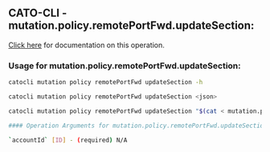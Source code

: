 
## CATO-CLI - mutation.policy.remotePortFwd.updateSection:
[Click here](https://api.catonetworks.com/documentation/#mutation-mutation.policy.remotePortFwd.updateSection) for documentation on this operation.

### Usage for mutation.policy.remotePortFwd.updateSection:

```bash
catocli mutation policy remotePortFwd updateSection -h

catocli mutation policy remotePortFwd updateSection <json>

catocli mutation policy remotePortFwd updateSection "$(cat < mutation.policy.remotePortFwd.updateSection.json)"

#### Operation Arguments for mutation.policy.remotePortFwd.updateSection ####

`accountId` [ID] - (required) N/A    
